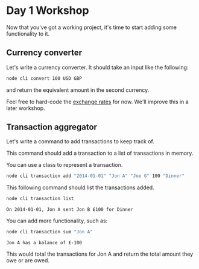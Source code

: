 # Day 1 Workshop

Now that you've got a working project, it's time to start adding some
functionality to it.

## Currency converter

Let's write a currency converter. It should take an input like the following:

```bash
node cli convert 100 USD GBP
```

and return the equivalent amount in the second currency.

Feel free to hard-code the [exchange rates](https://www.google.com/search?q=1+usd+to+gbp) for now. We'll improve this in a later
workshop.

## Transaction aggregator

Let's write a command to add transactions to keep track of.

This command should add a transaction to a list of transactions in memory.

You can use a class to represent a transaction.

```bash
node cli transaction add "2014-01-01" "Jon A" "Joe G" 100 "Dinner"
```

This following command should list the transactions added.

```bash
node cli transaction list
```

```
On 2014-01-01, Jon A sent Jon B £100 for Dinner
```

You can add more functionality, such as:

```bash
node cli transaction sum "Jon A"
```

```
Jon A has a balance of £-100
```

This would total the transactions for Jon A and return the total amount they owe
or are owed.
